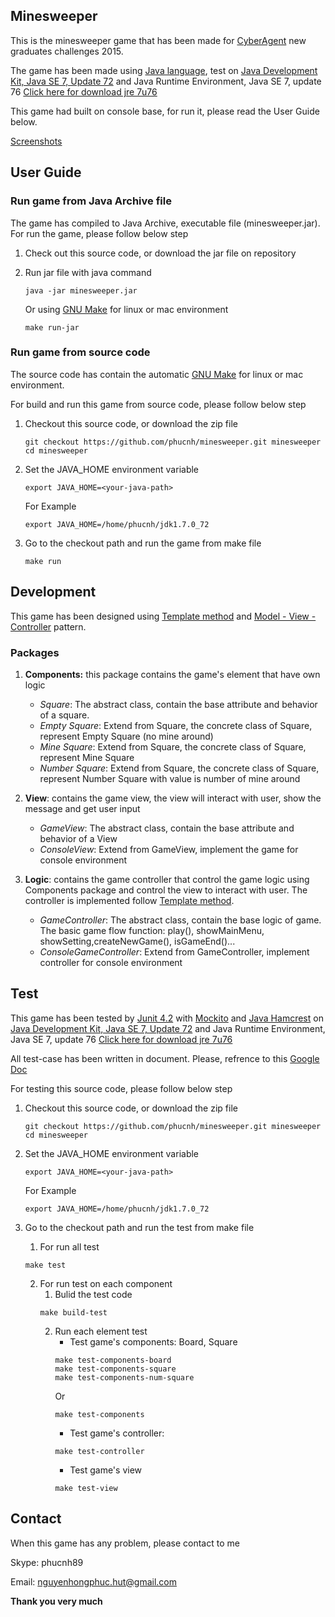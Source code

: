 ## Minesweeper
This is the minesweeper game that has been made for [CyberAgent](http://www.cyberagent.co.jp/) new graduates challenges 2015.

The game has been made using [Java language](https://java.com/en/), test on [Java Development Kit, Java SE 7, Update 72](http://www.oracle.com/technetwork/java/javase/7u72-relnotes-2296190.html) and Java Runtime Environment, Java SE 7, update 76 [Click here for download jre 7u76](http://www.oracle.com/technetwork/java/javase/downloads/jre7-downloads-1880261.html)

This game had built on console base, for run it, please read the User Guide below.

[Screenshots](https://drive.google.com/open?id=0B3seRHYL3yb-fkZxcmxlNWpYRVhlTGF6YUVjRjZjQ2R4TWIyRjFfenloTW5HS3paeFB2WW8&authuser=0)

## User Guide
### Run game from Java Archive file
The game has compiled to Java Archive, executable file (minesweeper.jar). For run the game, please follow below step

1. Check out this source code, or download the jar file on repository

2. Run jar file with java command
    ``` shell
    java -jar minesweeper.jar
    ```
    
    Or using [GNU Make](https://www.gnu.org/software/make/) for linux or mac environment
    ``` shell
    make run-jar
    ```

### Run game from source code
The source code has contain the automatic [GNU Make](https://www.gnu.org/software/make/) for linux or mac environment.

For build and run this game from source code, please follow below step

1. Checkout this source code, or download the zip file
    ``` shell   
    git checkout https://github.com/phucnh/minesweeper.git minesweeper
    cd minesweeper
    ```
    
2. Set the JAVA_HOME environment variable
    ``` shell
    export JAVA_HOME=<your-java-path>
    ```

    For Example
    ``` shell
    export JAVA_HOME=/home/phucnh/jdk1.7.0_72
    ```
    
3. Go to the checkout path and run the game from make file
    ``` shell
    make run
    ```

## Development
This game has been designed using [Template method](http://en.wikipedia.org/wiki/Template_method_pattern) and [Model - View - Controller](http://en.wikipedia.org/wiki/Model%E2%80%93view%E2%80%93controller) pattern. 

### Packages
1. **Components:** this package contains the game's element that have own logic
    - _Square_: The abstract class, contain the base attribute and behavior of a square.
    - _Empty Square_: Extend from Square, the concrete class of Square, represent Empty Square (no mine around)
    - _Mine Square_: Extend from Square, the concrete class of Square, represent Mine Square
    - _Number Square_: Extend from Square, the concrete class of Square, represent Number Square with value is number of mine around
        
2. **View**: contains the game view, the view will interact with user, show the message and get user input
    - _GameView_: The abstract class, contain the base attribute and behavior of a View
    - _ConsoleView_: Extend from GameView, implement the game for console environment

3. **Logic**: contains the game controller that control the game logic using Components package and control the view to interact with user. The controller is implemented follow [Template method](http://en.wikipedia.org/wiki/Template_method_pattern).
    - _GameController_: The abstract class, contain the base logic of game. The basic game flow function: play(), showMainMenu, showSetting,createNewGame(), isGameEnd()...
    - _ConsoleGameController_: Extend from GameController, implement controller for console environment

## Test
This game has been tested by [Junit 4.2](http://junit.org/) with [Mockito](http://mockito.org) and [Java Hamcrest](http://hamcrest.org/JavaHamcrest/) on [Java Development Kit, Java SE 7, Update 72](http://www.oracle.com/technetwork/java/javase/7u72-relnotes-2296190.html) and Java Runtime Environment, Java SE 7, update 76 [Click here for download jre 7u76](http://www.oracle.com/technetwork/java/javase/downloads/jre7-downloads-1880261.html)

All test-case has been written in document. Please, refrence to this [Google Doc](https://drive.google.com/open?id=0B3seRHYL3yb-fmJVeHF0aEJJTEcwbG1OaDhFR1JkRmVwRmZLSnhIdGItbkljZW5tdEtqNWs&authuser=0)

For testing this source code, please follow below step

1. Checkout this source code, or download the zip file
    ``` shell   
    git checkout https://github.com/phucnh/minesweeper.git minesweeper
    cd minesweeper
    ```
    
2. Set the JAVA_HOME environment variable
    ``` shell
    export JAVA_HOME=<your-java-path>
    ```

    For Example
    ``` shell
    export JAVA_HOME=/home/phucnh/jdk1.7.0_72
    ```
    
3. Go to the checkout path and run the test from make file
    1. For run all test
    ``` shell
    make test
    ```
    
    2. For run test on each component
        1. Bulid the test code
        ``` shell
        make build-test
        ```
        2. Run each element test
            - Test game's components: Board, Square
            ``` shell
            make test-components-board
            make test-components-square
            make test-components-num-square
            ```
            Or
            ``` shell
            make test-components
            ```
            - Test game's controller:
            ``` shell
            make test-controller
            ```
            - Test game's view
            ```shell
            make test-view
            ```

## Contact
When this game has any problem, please contact to me

Skype: phucnh89

Email: [nguyenhongphuc.hut@gmail.com](nguyenhongphuc.hut@gmail.com)

**Thank you very much**
